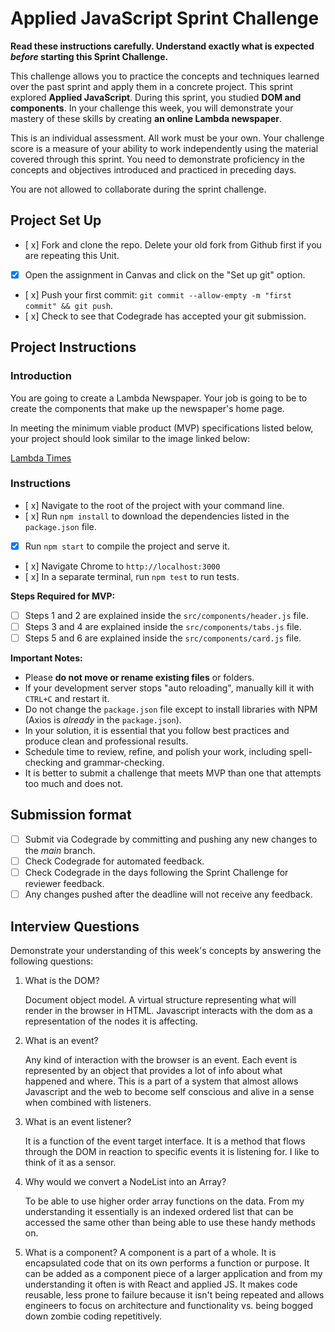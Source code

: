 # Applied JavaScript Sprint Challenge

**Read these instructions carefully. Understand exactly what is expected _before_ starting this Sprint Challenge.**

This challenge allows you to practice the concepts and techniques learned over the past sprint and apply them in a concrete project. This sprint explored **Applied JavaScript**. During this sprint, you studied **DOM and components**. In your challenge this week, you will demonstrate your mastery of these skills by creating **an online Lambda newspaper**.

This is an individual assessment. All work must be your own. Your challenge score is a measure of your ability to work independently using the material covered through this sprint. You need to demonstrate proficiency in the concepts and objectives introduced and practiced in preceding days.

You are not allowed to collaborate during the sprint challenge.

## Project Set Up

- [ x] Fork and clone the repo. Delete your old fork from Github first if you are repeating this Unit.
- [x] Open the assignment in Canvas and click on the "Set up git" option.
- [ x] Push your first commit: `git commit --allow-empty -m "first commit" && git push`.
- [ x] Check to see that Codegrade has accepted your git submission.

## Project Instructions

### Introduction

You are going to create a Lambda Newspaper. Your job is going to be to create the components that make up the newspaper's home page.

In meeting the minimum viable product (MVP) specifications listed below, your project should look similar to the image linked below:

[Lambda Times](https://tk-assets.lambdaschool.com/cac4803c-6e8f-4846-be0e-b20d82a34a73_lambda-times.png)

### Instructions

- [ x] Navigate to the root of the project with your command line.
- [ x] Run `npm install` to download the dependencies listed in the `package.json` file.
- [x] Run `npm start` to compile the project and serve it.
- [ x] Navigate Chrome to `http://localhost:3000`
- [ x] In a separate terminal, run `npm test` to run tests.

**Steps Required for MVP:**

- [ ] Steps 1 and 2 are explained inside the `src/components/header.js` file.
- [ ] Steps 3 and 4 are explained inside the `src/components/tabs.js` file.
- [ ] Steps 5 and 6 are explained inside the `src/components/card.js` file.

**Important Notes:**

- Please **do not move or rename existing files** or folders.
- If your development server stops "auto reloading", manually kill it with `CTRL+C` and restart it.
- Do not change the `package.json` file except to install libraries with NPM (Axios is _already_ in the `package.json`).
- In your solution, it is essential that you follow best practices and produce clean and professional results.
- Schedule time to review, refine, and polish your work, including spell-checking and grammar-checking.
- It is better to submit a challenge that meets MVP than one that attempts too much and does not.

## Submission format

- [ ] Submit via Codegrade by committing and pushing any new changes to the _main_ branch.
- [ ] Check Codegrade for automated feedback.
- [ ] Check Codegrade in the days following the Sprint Challenge for reviewer feedback.
- [ ] Any changes pushed after the deadline will not receive any feedback.

## Interview Questions

Demonstrate your understanding of this week's concepts by answering the following questions:

1. What is the DOM?

   Document object model. A virtual structure representing what will render in the browser in HTML. Javascript interacts with the dom as a representation of the nodes it is affecting.

2. What is an event?

   Any kind of interaction with the browser is an event. Each event is represented by an object that provides a lot of info about what happened and where. This is a part of a system that almost allows Javascript and the web to become self conscious and alive in a sense when combined with listeners.

3. What is an event listener?

   It is a function of the event target interface. It is a method that flows through the DOM in reaction to specific events it is listening for. I like to think of it as a sensor.

4. Why would we convert a NodeList into an Array?

   To be able to use higher order array functions on the data. From my understanding it essentially is an indexed ordered list that can be accessed the same other than being able to use these handy methods on.

5. What is a component?
   A component is a part of a whole. It is encapsulated code that on its own performs a function or purpose. It can be added as a component piece of a larger application and from my understanding it often is with React and applied JS. It makes code reusable, less prone to failure because it isn't being repeated and allows engineers to focus on architecture and functionality vs. being bogged down zombie coding repetitively.
